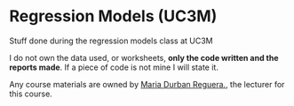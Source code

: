 # Regression Models (UC3M)

Stuff done during the regression models class at UC3M

I do not own the data used, or worksheets, **only the code written and the reports made**. If a piece of code is not mine I will state it.

Any course materials are owned by [Maria Durban Reguera.](https://www.uc3m.es/ss/Satellite/UC3MInstitucional/es/Detalle/Organismo_C/1371212451734/1371206548154/Maria_Luz_Durban_Reguera), the lecturer for this course.
